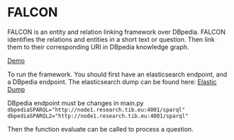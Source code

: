 # FALCON

FALCON is an entity and relation linking framework over DBpedia.
FALCON identifies the relations and entities in a short text or question. Then link them to their corresponding URI in DBpedia knowledge graph.


[Demo](https://labs.tib.eu/falcon/)


To run the framework. You should first have an elasticsearch endpoint, and a DBpedia endpoint.
The elasticsearch dump can be found here:
[Elastic Dump](https://drive.google.com/file/d/1z9azmdYgpV-vqlSFBruyAmxQ0FVCpvjg/view?usp=sharing)

DBpedia endpoint must be changes in main.py
`dbpediaSPARQL="http://node1.research.tib.eu:4001/sparql"
dbpediaSPARQL2="http://node1.research.tib.eu:4001/sparql"`

Then the function evaluate can be called to process a question.




